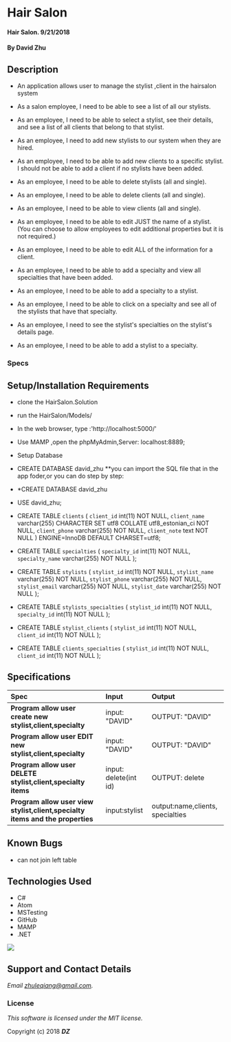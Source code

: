 # Hair Salon  

#### Hair Salon. 9/21/2018

#### By **David Zhu**

## Description

* An application allows user to manage the stylist ,client in the hairsalon system

* As a salon employee, I need to be able to see a list of all our stylists.
* As an employee, I need to be able to select a stylist, see their details, and see a list of all clients that belong to that stylist.
* As an employee, I need to add new stylists to our system when they are hired.
* As an employee, I need to be able to add new clients to a specific stylist. I should not be able to add a client if no stylists have been added.



* As an employee, I need to be able to delete stylists (all and single).
* As an employee, I need to be able to delete clients (all and single).
* As an employee, I need to be able to view clients (all and single).
* As an employee, I need to be able to edit JUST the name of a stylist. (You can choose to allow employees to edit additional properties but it is not required.)
* As an employee, I need to be able to edit ALL of the information for a client.
* As an employee, I need to be able to add a specialty and view all specialties that have been added.
* As an employee, I need to be able to add a specialty to a stylist.
* As an employee, I need to be able to click on a specialty and see all of the stylists that have that specialty.
* As an employee, I need to see the stylist's specialties on the stylist's details page.
* As an employee, I need to be able to add a stylist to a specialty.

### Specs


## Setup/Installation Requirements
* clone the HairSalon.Solution
* run the HairSalon/Models/
* In the web browser, type :'http://localhost:5000/'
* Use MAMP ,open the phpMyAdmin,Server: localhost:8889;
* Setup Database
* CREATE DATABASE david_zhu
**you can import the SQL file that in the app foder,or you can do step by step:
* *CREATE DATABASE david_zhu
* USE david_zhu;
* CREATE TABLE `clients` (
  `client_id` int(11) NOT NULL,
  `client_name` varchar(255) CHARACTER SET utf8 COLLATE utf8_estonian_ci NOT NULL,
  `client_phone` varchar(255) NOT NULL,
  `client_note` text NOT NULL
) ENGINE=InnoDB DEFAULT CHARSET=utf8;
* CREATE TABLE `specialties` (
  `specialty_id` int(11) NOT NULL,
  `specialty_name` varchar(255) NOT NULL
);
* CREATE TABLE `stylists` (
  `stylist_id` int(11) NOT NULL,
  `stylist_name` varchar(255) NOT NULL,
  `stylist_phone` varchar(255) NOT NULL,
  `stylist_email` varchar(255) NOT NULL,
  `stylist_date` varchar(255) NOT NULL
);

* CREATE TABLE `stylists_specialties` (
  `stylist_id` int(11) NOT NULL,
  `specialty_id` int(11) NOT NULL
);

* CREATE TABLE `stylist_clients` (
  `stylist_id` int(11) NOT NULL,
  `client_id` int(11) NOT NULL
);

* CREATE TABLE `clients_specialties` (
  `stylist_id` int(11) NOT NULL,
  `client_id` int(11) NOT NULL
);

## Specifications

| Spec | Input | Output |
| :------------- | :------------- | :------------- |
| **Program allow user create new stylist,client,specialty** | input: "DAVID" | OUTPUT: "DAVID" |
| **Program allow user EDIT new stylist,client,specialty** | input: "DAVID" | OUTPUT: "DAVID" |
| **Program allow user DELETE stylist,client,specialty items** | input: delete(int id)| OUTPUT: delete |
| **Program allow user view stylist,client,specialty items and the properties** | input:stylist | output:name,clients, specialties |


## Known Bugs
* can not join left table

## Technologies Used
* C#
* Atom
* MSTesting
* GitHub
* MAMP
* .NET
<img src= "https://epicenter.epicodus.com/assets/logo-c7cd8a523c273e7e330a944e559d94dbc6d9fbe84db6467039500d3afb4c0da5.png">

## Support and Contact Details

_Email zhuleqiang@gmail.com._

### License

*This software is licensed under the MIT license.*

Copyright (c) 2018 **_DZ_**
